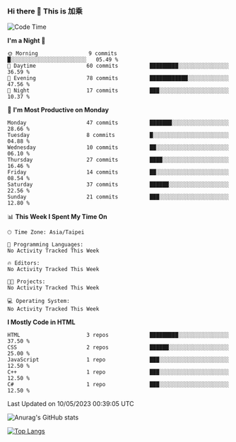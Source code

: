 ### Hi there 👋 This is 加乘



<!--START_SECTION:waka-->
![Code Time](http://img.shields.io/badge/Code%20Time-3%20hrs%2022%20mins-blue)

**I'm a Night 🦉** 

```text
🌞 Morning                9 commits           █░░░░░░░░░░░░░░░░░░░░░░░░   05.49 % 
🌆 Daytime                60 commits          █████████░░░░░░░░░░░░░░░░   36.59 % 
🌃 Evening                78 commits          ████████████░░░░░░░░░░░░░   47.56 % 
🌙 Night                  17 commits          ███░░░░░░░░░░░░░░░░░░░░░░   10.37 % 
```
📅 **I'm Most Productive on Monday** 

```text
Monday                   47 commits          ███████░░░░░░░░░░░░░░░░░░   28.66 % 
Tuesday                  8 commits           █░░░░░░░░░░░░░░░░░░░░░░░░   04.88 % 
Wednesday                10 commits          ██░░░░░░░░░░░░░░░░░░░░░░░   06.10 % 
Thursday                 27 commits          ████░░░░░░░░░░░░░░░░░░░░░   16.46 % 
Friday                   14 commits          ██░░░░░░░░░░░░░░░░░░░░░░░   08.54 % 
Saturday                 37 commits          ██████░░░░░░░░░░░░░░░░░░░   22.56 % 
Sunday                   21 commits          ███░░░░░░░░░░░░░░░░░░░░░░   12.80 % 
```


📊 **This Week I Spent My Time On** 

```text
🕑︎ Time Zone: Asia/Taipei

💬 Programming Languages: 
No Activity Tracked This Week

🔥 Editors: 
No Activity Tracked This Week

🐱‍💻 Projects: 
No Activity Tracked This Week

💻 Operating System: 
No Activity Tracked This Week
```

**I Mostly Code in HTML** 

```text
HTML                     3 repos             █████████░░░░░░░░░░░░░░░░   37.50 % 
CSS                      2 repos             ██████░░░░░░░░░░░░░░░░░░░   25.00 % 
JavaScript               1 repo              ███░░░░░░░░░░░░░░░░░░░░░░   12.50 % 
C++                      1 repo              ███░░░░░░░░░░░░░░░░░░░░░░   12.50 % 
C#                       1 repo              ███░░░░░░░░░░░░░░░░░░░░░░   12.50 % 
```




 Last Updated on 10/05/2023 00:39:05 UTC
<!--END_SECTION:waka-->


![Anurag's GitHub stats](https://github-readme-stats.vercel.app/api?username=40436michael&show_icons=true)

[![Top Langs](https://github-readme-stats.vercel.app/api/top-langs/?username=40436michael&layout=compact)](https://github.com/anuraghazra/github-readme-stats)



<!--
**40436michael/40436michael** is a ✨ _special_ ✨ repository because its `README.md` (this file) appears on your GitHub profile.

Here are some ideas to get you started:

- 🔭 I’m currently working on ...
- 🌱 I’m currently learning ...
- 👯 I’m looking to collaborate on ...
- 🤔 I’m looking for help with ...
- 💬 Ask me about ...
- 📫 How to reach me: ...
- 😄 Pronouns: ...
- ⚡ Fun fact: ...
-->
